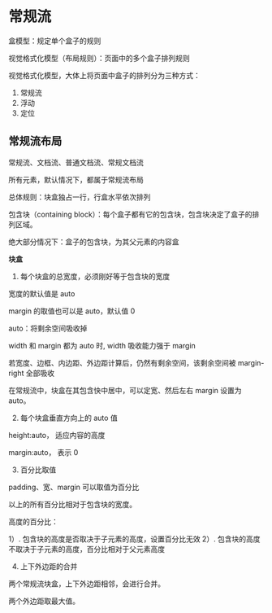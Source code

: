 # 常规流

盒模型：规定单个盒子的规则

视觉格式化模型（布局规则）：页面中的多个盒子排列规则

视觉格式化模型，大体上将页面中盒子的排列分为三种方式：

1. 常规流
2. 浮动
3. 定位

## 常规流布局

常规流、文档流、普通文档流、常规文档流

所有元素，默认情况下，都属于常规流布局

总体规则：块盒独占一行，行盒水平依次排列

包含块（containing block）：每个盒子都有它的包含块，包含块决定了盒子的排列区域。

绝大部分情况下：盒子的包含块，为其父元素的内容盒

**块盒**

1. 每个块盒的总宽度，必须刚好等于包含块的宽度

宽度的默认值是 auto

margin 的取值也可以是 auto，默认值 0

auto：将剩余空间吸收掉

width 和 margin 都为 auto 时, width 吸收能力强于 margin

若宽度、边框、内边距、外边距计算后，仍然有剩余空间，该剩余空间被 margin-right 全部吸收

在常规流中，块盒在其包含快中居中，可以定宽、然后左右 margin 设置为 auto。

2. 每个块盒垂直方向上的 auto 值

height:auto， 适应内容的高度

margin:auto， 表示 0

3. 百分比取值

padding、宽、margin 可以取值为百分比

以上的所有百分比相对于包含块的宽度。

高度的百分比：

1）. 包含块的高度是否取决于子元素的高度，设置百分比无效
2）. 包含块的高度不取决于子元素的高度，百分比相对于父元素高度

4. 上下外边距的合并

两个常规流块盒，上下外边距相邻，会进行合并。

两个外边距取最大值。
